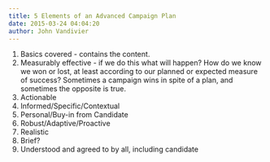 ```yaml
---
title: 5 Elements of an Advanced Campaign Plan
date: 2015-03-24 04:04:20
author: John Vandivier
---
```




<ol>
	<li>Basics covered - contains the content.</li>
	<li>Measurably effective - if we do this what will happen? How do we know we won or lost, at least according to our planned or expected measure of success? Sometimes a campaign wins in spite of a plan, and sometimes the opposite is true.</li>
	<li>Actionable</li>
	<li>Informed/Specific/Contextual</li>
	<li>Personal/Buy-in from Candidate</li>
	<li>Robust/Adaptive/Proactive</li>
	<li>Realistic</li>
	<li>Brief?</li>
	<li>Understood and agreed to by all, including candidate</li>
</ol>